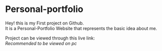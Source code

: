 # Personal-portfolio
Hey! this is my First project on Github.<br>
It is a Personal-Portfolio Website that represents the basic idea about me.

Project can be viewed through this live link:
<br>
*Recommended to be viewed on pc*
